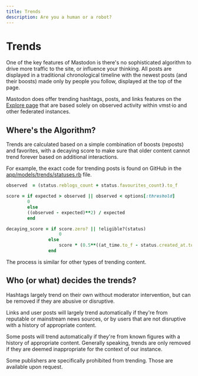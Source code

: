 ```yaml
---
title: Trends
description: Are you a human or a robot?
---
```


# Trends

One of the key features of Mastodon is there's no sophisticated algorithm to drive more traffic to the site, or influence your thinking.
All posts are displayed in a traditional chronological timeline with the newest posts (and their boosts) made only by people you follow, displayed at the top of the page.

Mastodon does offer trending hashtags, posts, and links features on the [Explore page](https://vmst.io/explore) that are based solely on observed activity within vmst·io and other federated instances.

## Where's the Algorithm?

Trends are calculated based on a simple combination of boosts (reposts) and favorites, with a decaying score to make sure that older content cannot trend forever based on additional interactions.

For example, the exact code for trending posts is found on GitHub in the [app/models/trends/statuses.rb](https://github.com/mastodon/mastodon/blob/main/app/models/trends/statuses.rb) file.

```ruby
observed  = (status.reblogs_count + status.favourites_count).to_f

score = if expected > observed || observed < options[:threshold]
        0
        else
        ((observed - expected)**2) / expected
        end

decaying_score = if score.zero? || !eligible?(status)
                    0
                else
                    score * (0.5**((at_time.to_f - status.created_at.to_f) / options[:score_halflife].to_f))
                end
```

The process is similar for other types of trending content.

## Who (or what) decides the trends?

Hashtags largely trend on their own without moderator intervention, but can be removed if they are abusive or disruptive.

Links and user posts will largely trend automatically if they're from reputable or mainstream news sources, or by users that are not disruptive with a history of appropriate content.

Some posts will trend automatically if they're from known figures with a history of appropriate content.
Generally speaking, trends are only removed if they are deemed inappropriate for the context of our instance.

Some publishers are specifically prohibited from trending.
Those are available upon request.

